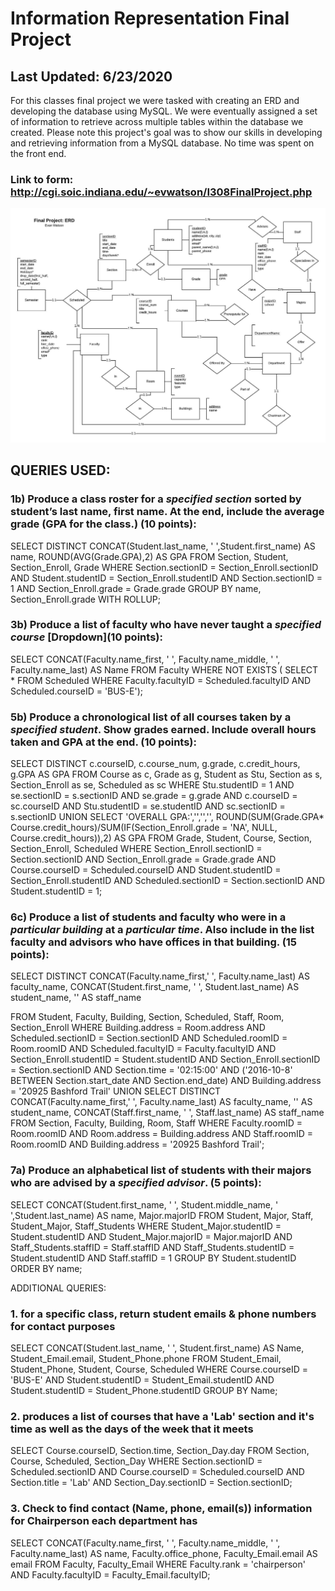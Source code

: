 # Information Representation Final Project
## Last Updated: 6/23/2020
For this classes final project we were tasked with creating an ERD and developing the database using MySQL. We were eventually assigned a set of information to retrieve across multiple tables within the database we created. Please note this project's goal was to show our skills in developing and retrieving information from a MySQL database. No time was spent on the front end.
### Link to form:  http://cgi.soic.indiana.edu/~evwatson/I308FinalProject.php 
![](IS_Final_Project_ERD.jpeg) 
## QUERIES USED:

### 1b) Produce a class roster for a *specified section* sorted by student’s last name, first name. At the end, include the average grade (GPA for the class.) (10 points): 

SELECT DISTINCT CONCAT(Student.last_name, '  ',Student.first_name) AS name, ROUND(AVG(Grade.GPA),2) AS GPA
FROM Section, Student, Section_Enroll, Grade
WHERE Section.sectionID = Section_Enroll.sectionID AND Student.studentID = Section_Enroll.studentID AND Section.sectionID = 1 AND Section_Enroll.grade = Grade.grade
GROUP BY name, Section_Enroll.grade WITH ROLLUP; 


### 3b) Produce a list of faculty who have never taught a *specified course* [Dropdown](10 points):

SELECT CONCAT(Faculty.name_first, ' ', Faculty.name_middle, ' ', Faculty.name_last) AS Name
FROM Faculty
WHERE NOT EXISTS (
SELECT *
FROM Scheduled
WHERE Faculty.facultyID = Scheduled.facultyID AND
	Scheduled.courseID = 'BUS-E');

### 5b) Produce a chronological list of all courses taken by a *specified student*. Show grades earned. Include overall hours taken and GPA at the end. (10 points): 


SELECT DISTINCT c.courseID, c.course_num, g.grade, c.credit_hours, g.GPA AS GPA
FROM Course as c, Grade as g, Student as Stu, Section as s, Section_Enroll as se, Scheduled as sc
WHERE Stu.studentID = 1 AND se.sectionID = s.sectionID AND se.grade = g.grade AND c.courseID = sc.courseID AND Stu.studentID = se.studentID AND sc.sectionID = s.sectionID
UNION
SELECT 'OVERALL GPA:','','','', ROUND(SUM(Grade.GPA* Course.credit_hours)/SUM(IF(Section_Enroll.grade = 'NA', NULL, Course.credit_hours)),2) AS GPA
FROM Grade, Student, Course, Section, Section_Enroll, Scheduled
WHERE Section_Enroll.sectionID = Section.sectionID AND Section_Enroll.grade = Grade.grade AND Course.courseID = Scheduled.courseID AND Student.studentID = Section_Enroll.studentID AND Scheduled.sectionID = Section.sectionID AND Student.studentID = 1;



### 6c) Produce a list of students and faculty who were in a *particular building* at a *particular time*. Also include in the list faculty and advisors who have offices in that building. (15 points):

SELECT DISTINCT CONCAT(Faculty.name_first,' ', Faculty.name_last) AS faculty_name, 
	CONCAT(Student.first_name, ' ', Student.last_name) AS student_name, 
	'' AS staff_name

FROM Student, Faculty, Building, Section, Scheduled, Staff, Room, Section_Enroll
WHERE Building.address = Room.address AND Scheduled.sectionID = Section.sectionID 
	AND Scheduled.roomID = Room.roomID AND Scheduled.facultyID = Faculty.facultyID AND
	Section_Enroll.studentID = Student.studentID AND Section_Enroll.sectionID = Section.sectionID AND
Section.time = '02:15:00' AND 
	('2016-10-8' BETWEEN Section.start_date AND Section.end_date) AND Building.address = '20925 Bashford Trail'
UNION
SELECT  DISTINCT CONCAT(Faculty.name_first,' ', Faculty.name_last) AS faculty_name, 
'' AS student_name,
CONCAT(Staff.first_name, ' ', Staff.last_name) AS staff_name
FROM Section, Faculty, Building, Room, Staff
WHERE Faculty.roomID = Room.roomID AND Room.address = Building.address AND Staff.roomID = Room.roomID AND Building.address = '20925 Bashford Trail';

### 7a) Produce an alphabetical list of students with their majors who are advised by a *specified advisor*. (5 points): 

SELECT CONCAT(Student.first_name, ' ', Student.middle_name, ' ',Student.last_name) AS name, Major.majorID
FROM Student, Major, Staff, Student_Major, Staff_Students
WHERE Student_Major.studentID = Student.studentID AND Student_Major.majorID = Major.majorID AND Staff_Students.staffID = Staff.staffID AND Staff_Students.studentID = Student.studentID AND Staff.staffID = 1
GROUP BY Student.studentID
ORDER BY name;

ADDITIONAL QUERIES:

### 1. for a specific class, return student emails & phone numbers for contact purposes


SELECT CONCAT(Student.last_name, '  ', Student.first_name) AS Name, Student_Email.email, Student_Phone.phone
FROM Student_Email, Student_Phone, Student, Course, Scheduled
WHERE Course.courseID = 'BUS-E' AND Student.studentID = Student_Email.studentID AND Student.studentID = Student_Phone.studentID
GROUP BY Name;


### 2. produces a list of courses that have a 'Lab' section and it's time as well as the days of the week that it meets

SELECT Course.courseID,  Section.time, Section_Day.day
FROM Section, Course, Scheduled, Section_Day
WHERE Section.sectionID = Scheduled.sectionID AND Course.courseID = Scheduled.courseID AND Section.title = 'Lab' AND Section_Day.sectionID = Section.sectionID;

### 3. Check to find contact (Name, phone, email(s)) information for Chairperson each department has

SELECT CONCAT(Faculty.name_first, ' ', Faculty.name_middle, ' ', Faculty.name_last) AS name, Faculty.office_phone, Faculty_Email.email AS email
FROM Faculty, Faculty_Email
WHERE Faculty.rank = 'chairperson' AND Faculty.facultyID = Faculty_Email.facultyID;


